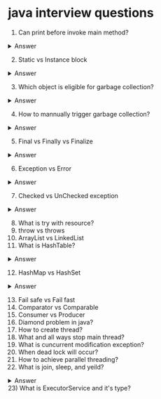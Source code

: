 # java interview questions
1) Can print before invoke main method?
<details>
  <summary>Answer</summary></br>
  Using static block we can print before main and it will be invoked only once when class getting load.</br>
  
  ```
    class HelloWorld {
      static{
          System.out.print("hi ");
      }
      public static void main(String[] args) {
          System.out.print("krishna");
      }
    }
  ```
  
  **Output**
  hi krishna
</details>

2) Static vs Instance block
<details>
  <summary>Answer</summary></br>
  <table>
    <thead>
      <tr>
        <th>Static Block</th>
        <th>Instance Block</th>
      </tr>
    </thead>
    <tbody>
      <tr>
        <td>It will be getting invoked once when class load</td>
        <td>It will be getting invoked each time when create instance of class</td>
      </tr>
      <tr>
        <td>Used for initialize static variable and invoke static methods</td>
        <td>Used for initialize instance variable and instance methods</td>
      </tr>
    </tbody>
  </table>
</details>

3) Which object is eligible for garbage collection?

<details>
<summary>Answer</summary></br>
<ul>
  <li>Reasigning Reference variable</li>
  <li>Nullifying Reference variable</li>
  <li>Ananymous object</li>
  <li>Create Object inside a method</li>
</ul>
</details>

4) How to mannually trigger garbage collection?

<details>
<summary>Answer</summary></br>
System.gc()
</details>

5) Final vs Finally vs Finalize

<details>
  <summary>Answer</summary></br>
  <table>
    <thead>
      <tr>
        <th>Final</th>
        <th>Finally</th>
        <th>Finalize</th>
      </tr>
    </thead>
    <tbody>
      <tr>
        <td>It's a constant. We can use this for variable, method and class.</td>
        <td>It's a block and used for try catch use case. This block will be called always.</td>
        <td>It's a method and it will invoked when before object is getting garbage collect.</td>
      </tr>
    </tbody>
  </table>
</details>

6) Exception vs Error

<details>
  <summary>Answer</summary></br>
  <table>
    <thead>
      <tr>
        <th>Error</th>
        <th>Exception</th>
      </tr>
    </thead>
    <tbody>
      <tr>
        <td>It's occurs due to the lack of system resources.</td>
        <td>It's occurs in compile or run time.</td>
      </tr>
      <tr>
        <td>Ex: OutOfMemoryError, StackOverflowError, etc.</td>
        <td>Ex: Null Pointer Exception(Run time), SQL Exception(Compile time), etc.</td>
      </tr>
    </tbody>
  </table>
</details>

7) Checked vs UnChecked exception

<details>
  <summary>Answer</summary></br>
  <table>
    <thead>
      <tr>
        <th>Checked Exception</th>
        <th>UnChecked Exception</th>
      </tr>
    </thead>
    <tbody>
      <tr>
        <td>It's force to handle exception.</td>
        <td>It's not force to handle exception.</td>
      </tr>
      <tr>
        <td>Ex: SQL Exception, etc.</td>
        <td>Ex: Arithmatic Exception, etc.</td>
      </tr>
    </tbody>
  </table>
</details>

8) What is try with resource?
9) throw vs throws
10) ArrayList vs LinkedList
11) What is HashTable?

<details>
  <summary>Answer</summary></br>
  It's storing data as key pair value and it's syncronized. It won't allow any null key or values.<br>
  <b>Time complexity</b><br>
  Serach: O(1)<br>
  Insertion: O(1)<br>
  Deletion: O(1)<br>
</details>

12) HashMap vs HashSet

<details>
  <summary>Answer</summary></br>
  <table>
    <thead>
      <tr>
        <th>HashMap</th>
        <th>HashSet</th>
      </tr>
    </thead>
    <tbody>
      <tr>
        <td>It's storing data as key pair value and doesn't allow duplicate key but allow duplicate value.</td>
        <td>It's storing data as object and doesn't allow duplicate value.</td>
      </tr>
      <tr>
        <td>It's internally use <b>Array and LinkedList</b> data structure. Array is used to store key pair value and LinkedList is used to store values alone when key is getting duplicate.</td>
        <td>It's internally use HashMap to store elements.</td>
      </tr>
      <tr>
        <td>HashMap is faster than HashSet.</td>
        <td>It's slower than HashMap.</td>
      </tr>
      <tr>
        <td>
          <b>Time complexity</b><br>
          Serach: O(1)<br>
          Insertion: O(1)<br>
          Deletion: O(1)<br>
        </td>
        <td>
          <b>Time complexity</b><br>
          Serach: O(1)<br>
          Insertion: O(1)<br>
          Deletion: O(1)<br>
        </td>
      </tr>
    </tbody>
  </table>
</details>

13) Fail safe vs Fail fast
14) Comparator vs Comparable
15) Consumer vs Producer
16) Diamond problem in java?
17) How to create thread?
18) What and all ways stop main thread?
19) What is cuncurrent modification exception?
20) When dead lock will occur?
21) How to achieve parallel threading?
22) What is join, sleep, and yeild?
<details>
<summary>Answer</summary>

**Join** used for wait one thread until finish another thread. In below example t2 is waiting for t1 until it's complete.<br>
**Sleep** used for just pause current thread until time ends and it's not bother another thread.<br>
**Yeild** It's denoting current thread isn't important and run if any thread equal or higher priority with runnable state than current thread, otherwise continue current thread. <br>
  
  ```
   import java.util.*;

    public class Practice {
        public static void main(String[] args) throws Exception {
            // Parallel threading
            //Thread 1
            Thread t1 = new Thread() {
                public void run(){
                    for(int i=0;i<5;i++){
                            try{
                                System.out.println(Thread.currentThread().getName() + "->" + i);
                                // Every iteration t1 thread alone get into sleep mode where as t2 thread will execute immediately
                                Thread.sleep(100);
                            } catch(InterruptedException e){
                                e.printStackTrace();
                            }
                    }
                }
            };
            t1.start();
            // t2 will wait until t1 completes
            t1.join();
           
            //Thread 2
            Thread t2 = new Thread() {
                public void run(){
                    for(int i=0;i<5;i++){
                        System.out.println(Thread.currentThread().getName() + "->" + i);
                    }
                }
            };
            t2.start();
        }
    }

  ```
  **Output**
  ```
  Thread-0->0
  Thread-0->1
  Thread-0->2
  Thread-0->3
  Thread-0->4
  Thread-1->0
  Thread-1->1
  Thread-1->2
  Thread-1->3
  Thread-1->4
  ```
</details>
23) What is ExecutorService and it's type?
